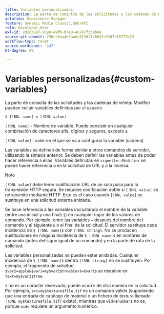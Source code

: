 ```yaml
---
title: Variables personalizadas
description: La parte de consulta de las solicitudes y las cadenas de modificador de viñeta pueden incluir variables definidas por el usuario.
solution: Experience Manager
feature: Dynamic Media Classic,SDK/API
role: Developer,User
exl-id: 8d26b797-5099-49fb-b7e0-46747f35ab84
source-git-commit: 790ce3aa4e9aadc019d17e663fc93d7c69772b23
workflow-type: tm+mt
source-wordcount: '247'
ht-degree: 0%

---
```


# Variables personalizadas{#custom-variables}

La parte de consulta de las solicitudes y las cadenas de viñeta::Modifier pueden incluir variables definidas por el usuario.

`$ [!DNL name] = [!DNL value]`

`[!DNL name]` - Nombre de variable. Puede consistir en cualquier combinación de caracteres alfa, dígitos y seguros, excepto `$`.

`[!DNL value]` : valor en el que se va a configurar la variable (cadena).

Las variables se definen de forma similar a otros comandos de servidor, utilizando la sintaxis anterior. Se deben definir las variables antes de poder hacer referencia a ellas. Variables definidas en `vignette::Modifier` se puede hacer referencia a en la solicitud de URL y a la inversa.

>[!NOTE]
>
>`[!DNL value]` debe tener codificación URL de un solo paso para la transmisión HTTP segura. Se requiere codificación doble si `[!DNL value]` se retransmite mediante HTTP. Este es el caso cuando `[!DNL value]` se sustituye en una solicitud externa anidada.

Se hace referencia a las variables incrustando el nombre de la variable (entre una inicial y una final) `$`) en cualquier lugar de los valores de comando. Por ejemplo, entre las variables `=`  después del nombre del comando y el siguiente `&` o el final de la solicitud. El servidor sustituye cada incidencia de `$ [!DNL name]$` con `[!DNL string]`. No se producen sustituciones en ninguna incidencia de `$ [!DNL name]$` en nombres de comando (antes del signo igual de un comando) y en la parte de ruta de la solicitud.

Las variables personalizadas no pueden estar anidadas. Cualquier incidencia de `$ [!DNL name]$` dentro `[!DNL string]` no se sustituyen. Por ejemplo, el fragmento de solicitud `$var2=apple&$var1=my$var2$tree&text=$var1$` se resuelve en `text=my$var2$tree`.

`$` no es un carácter reservado; puede ocurrir de otra manera en la solicitud. Por ejemplo, `src=my$texture$file.tif` es un comando válido (suponiendo que una entrada de catálogo de material o un fichero de textura llamado `[!DNL my$texture$file.tif]` existe), mientras que `wid=$number$` no es, porque `wid=` requiere un argumento numérico.
